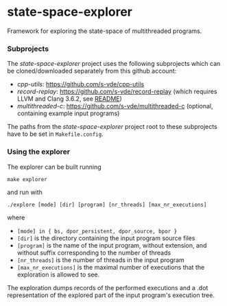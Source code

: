 # state-space-explorer
Framework for exploring the state-space of multithreaded programs.

### Subprojects
The *state-space-explorer* project uses the following subprojects which can be cloned/downloaded separately from this github account:
- *cpp-utils*: https://github.com/s-vde/cpp-utils
- *record-replay*: https://github.com/s-vde/record-replay (which requires LLVM and Clang 3.6.2, see [README](https://github.com/s-vde/record-replay/blob/master/README.md))
- *multithreaded-c*: https://github.com/s-vde/multithreaded-c (optional, containing example input programs)

The paths from the *state-space-explorer* project root to these subprojects have to be set in `Makefile.config`. 

### Using the explorer
The explorer can be built running

`make explorer`

and run with

`./explore [mode] [dir] [program] [nr_threads] [max_nr_executions]`

where 
- `[mode] in { bs, dpor_persistent, dpor_source, bpor }`
- `[dir]` is the directory containing the input program source files
- `[program]` is the name of the input program, without extension, and without suffix corresponding to the number of threads
- `[nr_threads]` is the number of threads in the input program
- `[max_nr_executions]` is the maximal number of executions that the exploration is allowed to see.

The exploration dumps records of the performed executions 
and a .dot representation of the explored part of the input program's execution tree.
